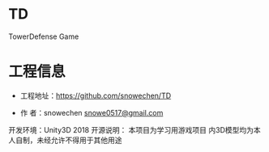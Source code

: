 # TD
TowerDefense Game

# 工程信息
* 工程地址：https://github.com/snowechen/TD

* 作   者：snowechen snowe0517@gmail.com

开发环境：Unity3D 2018 
开源说明：
本项目为学习用游戏项目
内3D模型均为本人自制，未经允许不得用于其他用途

